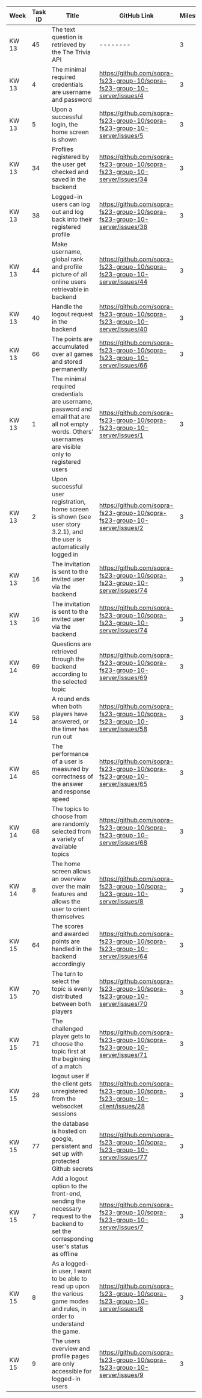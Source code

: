 | Week  | Task ID | Title                                                                                                                                                  | GitHub Link                                                                 | Milestone | Sprint | Developer Name   | Done | 
|-------|---------|--------------------------------------------------------------------------------------------------------------------------------------------------------|-----------------------------------------------------------------------------|-----------|--------|------------------|------|
| KW 13 | 45      | The text question is retrieved by the The Trivia API                                                                                                   | --------                                                                    | 3         | 1      | Sandrin Hunkeler | X/O  |
| KW 13 | 4       | The minimal required credentials are username and password                                                                                             | https://github.com/sopra-fs23-group-10/sopra-fs23-group-10-server/issues/4  | 3         | 1      | Sarah Egger      | X    |
| KW 13 | 5       | Upon a successful login, the home screen is shown                                                                                                      | https://github.com/sopra-fs23-group-10/sopra-fs23-group-10-server/issues/5  | 3         | 1      | Sarah Egger      | X    |
| KW 13 | 34      | Profiles registered by the user get checked and saved in the backend                                                                                   | https://github.com/sopra-fs23-group-10/sopra-fs23-group-10-server/issues/34 | 3         | 1      | Patrick Widmer   | X    |
| KW 13 | 38      | Logged-in users can log out and log back into their registered profile                                                                                 | https://github.com/sopra-fs23-group-10/sopra-fs23-group-10-server/issues/38 | 3         | 1      | Patrick Widmer   | X    |
| KW 13 | 44      | Make username, global rank and profile picture of all online users retrievable in backend                                                              | https://github.com/sopra-fs23-group-10/sopra-fs23-group-10-server/issues/44 | 3         | 1      | Patrick Widmer   | X    |
| KW 13 | 40      | Handle the logout request in the backend                                                                                                               | https://github.com/sopra-fs23-group-10/sopra-fs23-group-10-server/issues/40 | 3         | 1      | Cédric Lüchinger | X    |
| KW 13 | 66      | The points are accumulated over all games and stored permanently                                                                                       | https://github.com/sopra-fs23-group-10/sopra-fs23-group-10-server/issues/66 | 3         | 1      | Cédric Lüchinger | X    |
| KW 13 | 1       | The minimal required credentials are username, password and email that are all not empty words. Others’ usernames are visible only to registered users | https://github.com/sopra-fs23-group-10/sopra-fs23-group-10-server/issues/1  | 3         | 1      | Linn Spitz       | X    |
| KW 13 | 2       | Upon successful user registration, home screen is shown (see user story 3.2.1), and the user is automatically logged in                                | https://github.com/sopra-fs23-group-10/sopra-fs23-group-10-server/issues/2  | 3         | 1      | Linn Spitz       | X    |
| KW 13 | 16      | The invitation is sent to the invited user via the backend                                                                                             | https://github.com/sopra-fs23-group-10/sopra-fs23-group-10-server/issues/74 | 3         | 1      | Sandrin Hunkeler | X    |
| KW 13 | 16      | The invitation is sent to the invited user via the backend                                                                                             | https://github.com/sopra-fs23-group-10/sopra-fs23-group-10-server/issues/74 | 3         | 1      | Sandrin Hunkeler | X    |
| KW 14 | 69      | Questions are retrieved through the backend according to the selected topic                                                                            | https://github.com/sopra-fs23-group-10/sopra-fs23-group-10-server/issues/69 | 3         | 2      | Sandrin Hunkeler | X    |
| KW 14 | 58      | A round ends when both players have answered, or the timer has run out                                                                                 | https://github.com/sopra-fs23-group-10/sopra-fs23-group-10-server/issues/58 | 3         | 2      | Sandrin Hunkeler | O    |
| KW 14 | 65      | The performance of a user is measured by correctness of the answer and response speed                                                                  | https://github.com/sopra-fs23-group-10/sopra-fs23-group-10-server/issues/65 | 3         | 2      | Patrick Widmer   | X    |
| KW 14 | 68      | The topics to choose from are randomly selected from a variety of available topics                                                                     | https://github.com/sopra-fs23-group-10/sopra-fs23-group-10-server/issues/68 | 3         | 2      | Patrick Widmer   | X    |
| KW 14 | 8       | The home screen allows an overview over the main features and allows the user to orient themselves                                                                                           | https://github.com/sopra-fs23-group-10/sopra-fs23-group-10-server/issues/8  | 3         | 2      | Sarah Egger      | X    |
| KW 15 | 64      | The scores and awarded points are handled in the backend accordingly                                                                                   | https://github.com/sopra-fs23-group-10/sopra-fs23-group-10-server/issues/64 | 3         | 2      | Patrick Widmer   | X    |
| KW 15 | 70      | The turn to select the topic is evenly distributed between both players                                                                                | https://github.com/sopra-fs23-group-10/sopra-fs23-group-10-server/issues/70 | 3         | 2      | Patrick Widmer   | X    |
| KW 15 | 71      | The challenged player gets to choose the topic first at the beginning of a match                                                                       | https://github.com/sopra-fs23-group-10/sopra-fs23-group-10-server/issues/71 | 3         | 2      | Patrick Widmer   | X    |
| KW 15 | 28      | logout user if the client gets unregistered from the websocket sessions                                                                       | https://github.com/sopra-fs23-group-10/sopra-fs23-group-10-client/issues/28 | 3         | 2      | Sandrin Hunkeler | X    |
| KW 15 | 77      | the database is hosted on google, persistent and set up with protected Github secrets                                                                       | https://github.com/sopra-fs23-group-10/sopra-fs23-group-10-server/issues/77 | 3         | 2      | Sandrin Hunkeler | X    |
| KW 15 | 7       | Add a logout option to the front-end, sending the necessary request to the backend to set the corresponding user's status as offline                                                                                           | https://github.com/sopra-fs23-group-10/sopra-fs23-group-10-server/issues/7  | 3         | 2      | Sarah Egger      | X    |
| KW 15 | 8       | As a logged-in user, I want to be able to read up upon the various game modes and rules, in order to understand the game.                                                                                           | https://github.com/sopra-fs23-group-10/sopra-fs23-group-10-server/issues/8  | 3         | 2      | Sarah Egger      | X    |
| KW 15 | 9       | The users overview and profile pages are only accessible for logged-in users                                                                                          | https://github.com/sopra-fs23-group-10/sopra-fs23-group-10-server/issues/9  | 3         | 2      | Sarah Egger      | X    |

